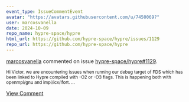 ```yaml
---
event_type: IssueCommentEvent
avatar: "https://avatars.githubusercontent.com/u/7450069?"
user: marcosvanella
date: 2024-10-09
repo_name: hypre-space/hypre
html_url: https://github.com/hypre-space/hypre/issues/1129
repo_url: https://github.com/hypre-space/hypre
---
```


<a href='https://github.com/marcosvanella' target='_blank'>marcosvanella</a> commented on issue <a href='https://github.com/hypre-space/hypre/issues/1129' target='_blank'>hypre-space/hypre#1129</a>.

<small>Hi Victor, we are encountering issues when running our debug target of FDS which has been linked to Hypre compiled with -O2 or -O3 flags. This is happening both with openmpi/gnu and impi/icx/ifort....</small>

<a href='https://github.com/hypre-space/hypre/issues/1129' target='_blank'>View Comment</a>